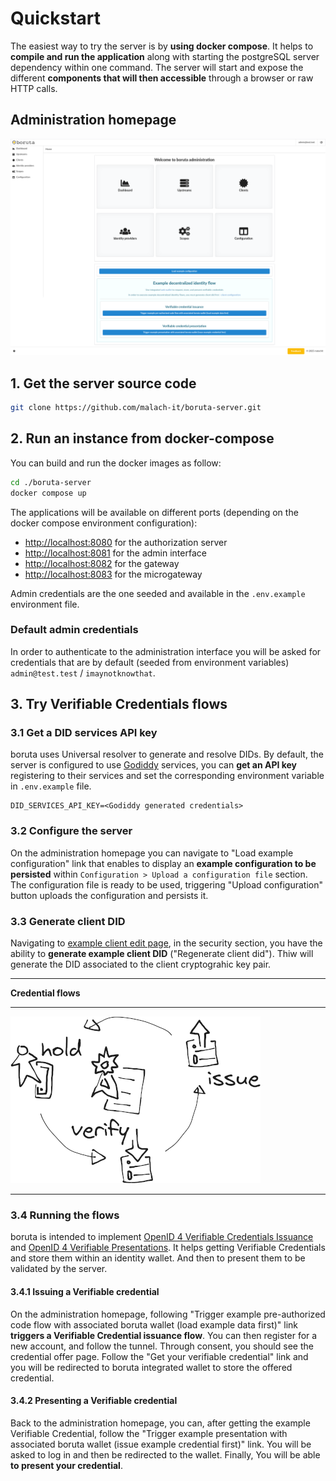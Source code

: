 # Quickstart

The easiest way to try the server is by __using docker compose__. It helps to __compile and run the application__ along with starting the postgreSQL server dependency within one command. The server will start and expose the different __components that will then accessible__ through a browser or raw HTTP calls.

## Administration homepage

![boruta administration homepage](/assets/images/boruta-home.png)

## 1. Get the server source code

```bash
git clone https://github.com/malach-it/boruta-server.git
```

## 2. Run an instance from docker-compose

You can build and run the docker images as follow:

```bash
cd ./boruta-server
docker compose up
```

The applications will be available on different ports (depending on the docker compose environment configuration):
- [http://localhost:8080](http://localhost:8080) for the authorization server
- [http://localhost:8081](http://localhost:8081) for the admin interface
- [http://localhost:8082](http://localhost:8082) for the gateway
- [http://localhost:8083](http://localhost:8083) for the microgateway

Admin credentials are the one seeded and available in the `.env.example` environment file.

### Default admin credentials

In order to authenticate to the administration interface you will be asked for credentials that are by default (seeded from environment variables) `admin@test.test` / `imaynotknowthat`.


## 3. Try Verifiable Credentials flows

### 3.1 Get a DID services API key

boruta uses Universal resolver to generate and resolve DIDs. By default, the server is configured to use [Godiddy](https://godiddy.com/) services, you can __get an API key__ registering to their services and set the corresponding environment variable in `.env.example` file.

```env
DID_SERVICES_API_KEY=<Godiddy generated credentials>
```

### 3.2 Configure the server

On the administration homepage you can navigate to "Load example configuration" link that enables to display an __example configuration to be persisted__ within `Configuration > Upload a configuration file` section. The configuration file is ready to be used, triggering "Upload configuration" button uploads the configuration and persists it.

### 3.3 Generate client DID

Navigating to [example client edit page](http://localhost:8081/clients/00000000-0000-0000-0000-000000000001/edit), in the security section, you have the ability to __generate example client DID__ ("Regenerate client did"). Thiw will generate the DID associated to the client cryptograhic key pair.

---

<div class="centered">

__Credential flows__

---

![issue-hold-verify](/assets/images/issue-hold-verify.png)

</div>

---

### 3.4 Running the flows

boruta is intended to implement [OpenID 4 Verifiable Credentials Issuance](https://openid.net/specs/openid-4-verifiable-credential-issuance-1_0.html) and [OpenID 4 Verifiable Presentations](https://openid.net/specs/openid-4-verifiable-presentations-1_0.html). It helps getting Verifiable Credentials and store them within an identity wallet. And then to present them to be validated by the server.

#### 3.4.1 Issuing a Verifiable credential

On the administration homepage, following "Trigger example pre-authorized code flow with associated boruta wallet (load example data first)" link __triggers a Verifiable Credential issuance flow__. You can then register for a new account, and follow the tunnel. Through consent, you should see the credential offer page. Follow the "Get your verifiable credential" link and you will be redirected to boruta integrated wallet to store the offered credential.

#### 3.4.2 Presenting a Verifiable credential

Back to the administration homepage, you can, after getting the example Verifiable Credential, follow the "Trigger example presentation with associated boruta wallet (issue example credential first)" link. You will be asked to log in and then be redirected to the wallet. Finally, You will be able __to present your credential__.
